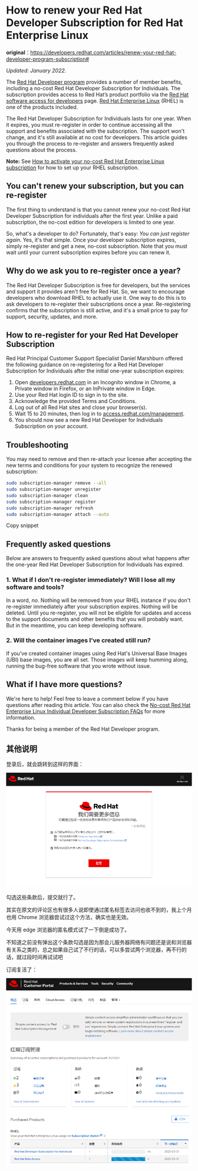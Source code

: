 # How to renew your Red Hat Developer Subscription for Red Hat Enterprise Linux

**original**：https://developers.redhat.com/articles/renew-your-red-hat-developer-program-subscription#



*Updated: January 2022.*

The [Red Hat Developer program](https://developers.redhat.com/about) provides a number of member benefits, including a no-cost Red Hat Developer Subscription for Individuals. The subscription provides access to Red Hat’s product portfolio via the [Red Hat software access for developers](https://developers.redhat.com/products) page. [Red Hat Enterprise Linux](https://developers.redhat.com/products/rhel/overview) (RHEL) is one of the products included.

The Red Hat Developer Subscription for Individuals lasts for one year. When it expires, you must re-register in order to continue accessing all the support and benefits associated with the subscription. The support won't change, and it's still available at no cost for developers. This article guides you through the process to re-register and answers frequently asked questions about the process.

**Note:** See [How to activate your no-cost Red Hat Enterprise Linux subscription](https://developers.redhat.com/blog/2021/02/10/how-to-activate-your-no-cost-red-hat-enterprise-linux-subscription) for how to set up your RHEL subscription.



## You can't renew your subscription, but you can re-register

The first thing to understand is that you cannot renew your no-cost Red Hat Developer Subscription for individuals after the first year. Unlike a paid subscription, the no-cost edition for developers is limited to one year.

So, what's a developer to do? Fortunately, that's easy: *You can just register again*. Yes, it's that simple. Once your developer subscription expires, simply re-register and get a new, no-cost subscription. Note that you must wait until your current subscription expires before you can renew it.



## Why do we ask you to re-register once a year?

The Red Hat Developer Subscription is free for developers, but the services and support it provides aren't free for Red Hat. So, we want to encourage developers who download RHEL to actually use it. One way to do this is to ask developers to re-register their subscriptions once a year. Re-registering confirms that the subscription is still active, and it's a small price to pay for support, security, updates, and more.



## How to re-register for your Red Hat Developer Subscription

Red Hat Principal Customer Support Specialist Daniel Marshburn offered the following guidance on re-registering for a Red Hat Developer Subscription for Individuals after the initial one-year subscription expires:

1. Open [developers.redhat.com](http://developers.redhat.com/) in an Incognito window in Chrome, a Private window in Firefox, or an InPrivate window in Edge.
2. Use your Red Hat login ID to sign in to the site.
3. Acknowledge the provided Terms and Conditions.
4. Log out of all Red Hat sites and close your browser(s).
5. Wait 15 to 20 minutes, then log in to [access.redhat.com/management](http://access.redhat.com/management).
6. You should now see a new Red Hat Developer for Individuals Subscription on your account.



## Troubleshooting

You may need to remove and then re-attach your license after accepting the new terms and conditions for your system to recognize the renewed subscription:

```bash
sudo subscription-manager remove --all
sudo subscription-manager unregister
sudo subscription-manager clean
sudo subscription-manager register
sudo subscription-manager refresh
sudo subscription-manager attach --auto
```

Copy snippet



## Frequently asked questions

Below are answers to frequently asked questions about what happens after the one-year Red Hat Developer Subscription for Individuals has expired.

### 1. What if I don't re-register immediately? Will I lose all my software and tools?

In a word, *no*. Nothing will be removed from your RHEL instance if you don't re-register immediately after your subscription expires. Nothing will be deleted. Until you re-register, you will not be eligible for updates and access to the support documents and other benefits that you will probably want. But in the meantime, you can keep developing software.

### 2. Will the container images I've created still run?

If you've created container images using Red Hat's Universal Base Images (UBI) base images, you are all set. Those images will keep humming along, running the bug-free software that you wrote without issue.



## What if I have more questions?

We're here to help! Feel free to leave a comment below if you have questions after reading this article. You can also check the [No-cost Red Hat Enterprise Linux Individual Developer Subscription FAQs](https://developers.redhat.com/articles/faqs-no-cost-red-hat-enterprise-linux) for more information.

Thanks for being a member of the Red Hat Developer program.







## 其他说明

登录后，就会跳转到这样的界面：

![image-20220331150151628](pictures/image-20220331150151628.png)



勾选这些条款后，提交就行了。

其实在原文的评论区也有很多人说即使通过匿名标签去访问也收不到的，我上个月也用 Chrome 浏览器尝试过这个方法，确实也是无效。

今天用 edge 浏览器的匿名模式试了一下倒是成功了。

不知道之前没有弹出这个条款勾选是因为那会儿服务器网络有问题还是说和浏览器有关系之类的，总之如果自己试了不行的话，可以多尝试两个浏览器，再不行的话，就过段时间再试试吧



订阅复活了：

![image-20220331150545349](pictures/image-20220331150545349.png)